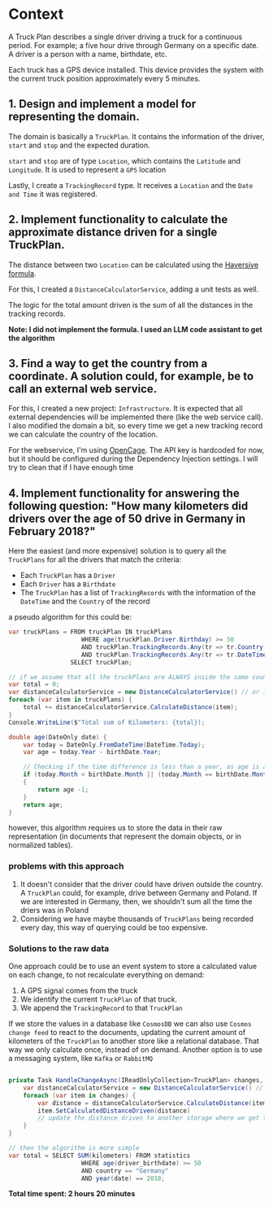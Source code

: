 
# Context

A Truck Plan describes a single driver driving a truck for a continuous period. For example; a five
hour drive through Germany on a specific date. A driver is a person with a name, birthdate, etc.

Each truck has a GPS device installed. This device provides the system with the current truck
position approximately every 5 minutes.

## 1. Design and implement a model for representing the domain.

The domain is basically a `TruckPlan`. It contains the information of the driver, `start` and `stop` and the expected duration.

`start` and `stop` are of type `Location`, which contains the `Latitude` and `Longitude`. It is used to represent a `GPS` location

Lastly, I create a `TrackingRecord` type. It receives a `Location` and the `Date and Time` it was registered.

## 2. Implement functionality to calculate the approximate distance driven for a single TruckPlan.

The distance between two `Location` can be calculated using the [Haversive formula](https://en.wikipedia.org/wiki/Haversine_formula).

For this, I created a `DistanceCalculatorService`, adding a unit tests as well.   

The logic for the total amount driven is the sum of all the distances in the tracking records.

**Note: I did not implement the formula. I used an LLM code assistant to get the algorithm**

## 3. Find a way to get the country from a coordinate. A solution could, for example, be to call an external web service.

For this, I created a new project: `Infrastructure`. It is expected that all external dependencies will be implemented there (like the web service call). I also modified the domain a bit, so every time we get a new tracking record we can 
calculate the country of the location.

For the webservice, I'm using [OpenCage](https://opencagedata.com). The API key is hardcoded for now, but it should be configured during the Dependency Injection settings. I will try to clean that if I have enough time

## 4. Implement functionality for answering the following question: "How many kilometers did drivers over the age of 50 drive in Germany in February 2018?"

Here the easiest (and more expensive) solution is to query all the `TruckPlans` for all the drivers that match the criteria:

- Each `TruckPlan` has a `Driver`
- Each `Driver` has a `Birthdate`
- The `TruckPlan` has a list of `TrackingRecords` with the information of the `DateTime` and the `Country` of the record

a pseudo algorithm for this could be:

```csharp
var truckPlans = FROM truckPlan IN truckPlans 
                    WHERE age(truckPlan.Driver.Birthday) >= 50
                    AND truckPlan.TrackingRecords.Any(tr => tr.Country == "Germany")
                    AND truckPlan.TrackingRecords.Any(tr => tr.DateTime.Year == 2018)
                 SELECT truckPlan;

// if we assume that all the truckPlans are ALWAYS inside the same country, then the logic is quite simple (and we should change the domain a bit to reflect that, as now the country is part of the tracking record)
var total = 0;
var distanceCalculatorService = new DistanceCalculatorService() // or injected if using dependency injection
foreach (var item in truckPlans) {
    total += distanceCalculatorService.CalculateDistance(item);
}
Console.WriteLine($"Total sum of Kilometers: {total});

double age(DateOnly date) {
    var today = DateOnly.FromDateTime(DateTime.Today);
    var age = today.Year - birthDate.Year;

    // Checking if the time difference is less than a year, as age is absolut based on the Year 
    if (today.Month < birthDate.Month || (today.Month == birthDate.Month && today.Day < birthDate.Day))
    {
        return age -1;
    }
    return age;
}
```

however, this algorithm requires us to store the data in their raw representation (in documents that represent the domain objects, or in normalized tables). 

### problems with this approach

1. It doesn't consider that the driver could have driven outside the country. A `TruckPlan` could, for example, drive between Germany and Poland. If we are interested in Germany, then, we shouldn't sum all the time the driers was in Poland
2. Considering we have maybe thousands of `TruckPlans` being recorded every day, this way of querying could be too expensive.

### Solutions to the raw data

One approach could be to use an event system to store a calculated value on each change, to not recalculate everything on demand:

1. A GPS signal comes from the truck
2. We identify the current `TruckPlan` of that truck.
3. We append the `TrackingRecord` to that `TruckPlan`

If we store the values in a database like `CosmosDB` we can also use `Cosmos change feed` to react to the documents, updating the current amount of kilometers of the `TruckPlan` to another store like a relational database. That way we only calculate once, instead of on demand. Another option is to use
a messaging system, like `Kafka` or `RabbitMQ`

```csharp

private Task HandleChangeAsync(IReadOnlyCollection<TruckPlan> changes, CancellationToken cancellationToken) {
    var distanceCalculatorService = new DistanceCalculatorService() // or injected if using dependency injection      
    foreach (var item in changes) {
        var distance = distanceCalculatorService.CalculateDistance(item)
        item.SetCalculatedDistanceDriven(distance)
        // update the distance driven to another storage where we get these metrics, like (truckPlanId, driver_birthdate, country, date, kilometers) 
    }
}

// then the algorithm is more simple
var total = SELECT SUM(kilometers) FROM statistics 
                    WHERE age(driver_birthdate) >= 50
                    AND country == "Germany"
                    AND year(date) == 2018;
```

**Total time spent: 2 hours 20 minutes**